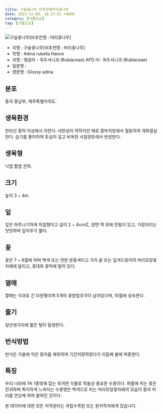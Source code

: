 ```yaml
---
title: 구슬꽃나무_비추천명머리꽃나무
date: 2023-11-08, 18:27:51 +0800
category: [식물도감]
tag: [식물도감]
---
```




![구슬꽃나무[비추천명 : 머리꽃나무]](http://www.nature.go.kr/fileUpload/plants/basic/Rubiaceae/Adina/18240/18240_20160811131638757files_th2.jpg)
- 국명 : 구슬꽃나무[비추천명 : 머리꽃나무]
- 학명 : Adina rubella Hance
- 과명 : 앵글러 - 꼭두서니과 (Rubiaceae) APG Ⅳ- 꼭두서니과 (Rubiaceae)
- 일본명 : 
- 영문명 : Glossy adina


## 분포
중국 중남부; 제주특별자치도.
## 생육환경
한라산 중턱 이상에서 자란다. 내한성이 약하지만 때로 중부지방에서 월동하여 개화결실한다. 습기를 좋아하며 토심이 깊고 비옥한 사질양토에서 번성한다.
## 생육형
낙엽 활엽 관목. 
## 크기
높이 3 ~ 4m.
## 잎
잎은 마주나기하며 피침형이고 길이 2 ~ 4cm로, 양면 맥 위에 잔털이 있고, 가장자리는 밋밋하며 잎자루가 짧다.
## 꽃
꽃은 7 ~ 8월에 피며 백색 또는 연한 분홍색이고 가지 끝 또는 잎겨드랑이의 머리모양꽃차례에 달리고, 꽃대와 꽃턱에 털이 있다.
## 열매
열매는 삭과로 긴 타원형이며 5개의 꽃받침조각이 남아있으며, 10월에 성숙한다.
## 줄기
일년생가지에 짧은 털이 밀생한다.
## 번식방법
번식은 가을에 익은 종자를 채취하여 기건저장하였다가 이듬해 봄에 파종한다.
## 특징
우리 나라에 1속 1종밖에 없는 희귀한 식물로 학술상 중요한 수종이다. 여름에 피는 꽃은 진귀하며 특이하게 느껴지는 수종명은 백색으로 피는 머리모양꽃차례의 모습이 중의 머리를 연상케 하여 붙여진 것이다.






본 데이터에 대한 모든 저작권리는 국립수목원 또는 원저작자에게 있습니다.
